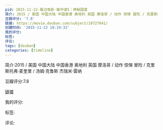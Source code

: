 ```yaml
---
pid: 2015-11-22-看过电影-碟中谍5：神秘国度
简介: 2015 / 美国 中国大陆 中国香港 奥地利 英国 摩洛哥 / 动作 惊悚 冒险 / 克里斯托弗·麦奎里 / 汤姆·克鲁斯 杰瑞米·雷纳
豆瓣评分: '7.8'
链接: https://movie.douban.com/subject/10727641/
创建时间: '2015-11-22 18:19:32'
我的评分:
标签:
评论:
tags: [douban]
categories: [timeline]
---
```

简介:2015 / 美国 中国大陆 中国香港 奥地利 英国 摩洛哥 / 动作 惊悚 冒险 / 克里斯托弗·麦奎里 / 汤姆·克鲁斯 杰瑞米·雷纳

豆瓣评分:7.8

[链接](https://movie.douban.com/subject/10727641/)

我的评分:

标签:

评论:


